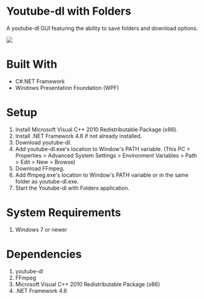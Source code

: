 # Youtube-dl with Folders

A youtube-dl GUI featuring the ability to save folders and download options.

![](Demo.gif)

# Built With

-   C#.NET Framework
-   Windows Presentation Foundation (WPF)

# Setup

1. Install Microsoft Visual C++ 2010 Redistributable Package (x86).
2. Install .NET Framework 4.6 if not already installed.
3. Download youtube-dl.
4. Add youtube-dl.exe's location to Window's PATH variable. (This PC > Properties > Advanced System Settings > Environment Variables > Path > Edit > New > Browse)
5. Download FFmpeg.
6. Add ffmpeg.exe's location to Window's PATH variable or in the same folder as youtube-dl.exe.
7. Start the Youtube-dl with Folders application.

# System Requirements

1. Windows 7 or newer

# Dependencies

1. youtube-dl
2. FFmpeg
3. Microsoft Visual C++ 2010 Redistributable Package (x86)
4. .NET Framework 4.6
